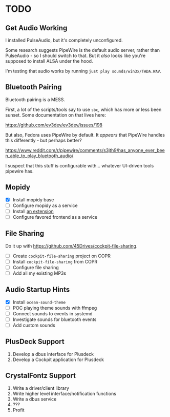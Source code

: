 # TODO

## Get Audio Working

I installed PulseAudio, but it's completely unconfigured.

Some research suggests PipeWire is the default audio server, rather than
PulseAudio - so I should switch to that. But it *also* looks like you're
supposed to install ALSA under the hood.

I'm testing that audio works by running `just play sounds/win3x/TADA.WAV`.

## Bluetooth Pairing

Bluetooth pairing is a MESS.

First, a lot of the scripts/tools say to use `sbc`, which has more or less
been sunset. Some documentation on that lives here:

<https://github.com/ev3dev/ev3dev/issues/198>

But also, Fedora uses PipeWire by default. It *appears* that PipeWire handles this differently - but perhaps better?

<https://www.reddit.com/r/pipewire/comments/s3jth9/has_anyone_ever_been_able_to_play_bluetooth_audio/>

I suspect that this stuff is configurable with... whatever UI-driven tools pipewire has.

## Mopidy

- [X] Install mopidy base
- [ ] Configure mopidy as a service
- [ ] Install [an extension](https://mopidy.com/ext/)
- [ ] Configure favored frontend as a service

## File Sharing

Do it up with <https://github.com/45Drives/cockpit-file-sharing>.

- [ ] Create `cockpit-file-sharing` project on COPR
- [ ] Install `cockpit-file-sharing` from COPR
- [ ] Configure file sharing
- [ ] Add all my existing MP3s

## Audio Startup Hints

- [X] Install `ocean-sound-theme`
- [ ] POC playing theme sounds with ffmpeg
- [ ] Connect sounds to events in systemd
- [ ] Investigate sounds for bluetooth events
- [ ] Add custom sounds

## PlusDeck Support

1. Develop a dbus interface for Plusdeck
2. Develop a Cockpit application for Plusdeck

## CrystalFontz Support

1. Write a driver/client library
2. Write higher level interface/notification functions
3. Write a dbus service
4. ???
5. Profit
